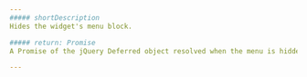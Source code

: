 ```yaml
---
##### shortDescription
Hides the widget's menu block.

##### return: Promise
A Promise of the jQuery Deferred object resolved when the menu is hidden.

---
```

